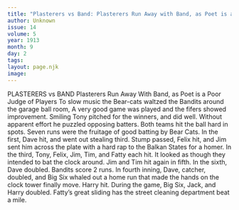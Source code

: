 ```yaml
---
title: "Plasterers vs Band: Plasterers Run Away with Band, as Poet is a Poor Judge of Players"
author: Unknown
issue: 14
volume: 5
year: 1913
month: 9
day: 2
tags:
layout: page.njk
image:
---
```

PLASTERERS vs BAND    Plasterers Run Away With Band, as Poet is a Poor Judge of Players    To slow music the Bear-cats waltzed the Bandits around the garage ball room, A very good game was played and the fifers showed improvement. Smiling Tony pitched for the winners, and did well. Without apparent effort he puzzled opposing batters. Both teams hit the ball hard in spots. Seven runs were the fruitage of good batting by Bear Cats. In the first, Dave hit, and went out stealing third. Stump passed, Felix hit, and Jim sent him across the plate with a hard rap to the Balkan States for a homer. In the third, Tony, Felix, Jim, Tim, and Fatty each hit. It looked as though they intended to bat the clock around. Jim and Tim hit again in fifth. In the sixth, Dave doubled. Bandits score 2 runs. In fourth inning, Dave, catcher, doubled, and Big Six whaled out a home run that made the hands on the clock tower finally move. Harry hit. During the game, Big Six, Jack, and Harry doubled. Fatty’s great sliding has the street cleaning department beat a mile. 




